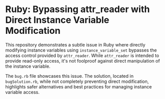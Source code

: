 # Ruby: Bypassing attr_reader with Direct Instance Variable Modification

This repository demonstrates a subtle issue in Ruby where directly modifying instance variables using `instance_variable_set` bypasses the access control provided by `attr_reader`.  While `attr_reader` is intended to provide read-only access, it's not foolproof against direct manipulation of the instance variable.

The `bug.rb` file showcases this issue.  The solution, located in `bugSolution.rb`, while not completely preventing direct modification, highlights safer alternatives and best practices for managing instance variable access.